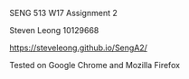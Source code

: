 SENG 513 W17 Assignment 2

Steven Leong
10129668

https://steveleong.github.io/SengA2/

Tested on Google Chrome and Mozilla Firefox